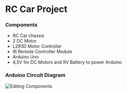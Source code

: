 # RC Car Project 

### Components

* RC Car chassis <br/>
* 2 DC Motor <br/>
* L293D Motor Controller <br/>
* IR Remote Controller Module <br/>
* Arduino Uno <br/>
* 4,5V for DC Motors and 9V Battery to power Arduino

### Arduino Circuit Diagram

![Editing Components](https://github.com/cronuxx/rccar/assets/54121978/09e61e92-da95-4933-867b-eab70fd8207b)
